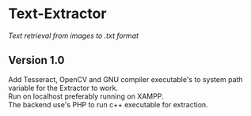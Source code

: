 # Text-Extractor
_Text retrieval from images to .txt format_

## Version 1.0  
Add Tesseract, OpenCV and GNU compiler executable's to system path variable for the Extractor to work.  <br/>
Run on localhost preferably running on XAMPP.  <br/>
The backend use's PHP to run c++ executable for extraction.  <br/>
